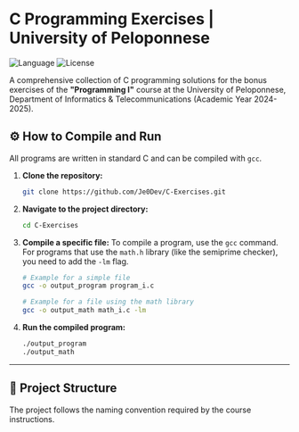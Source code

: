 # C Programming Exercises | University of Peloponnese

![Language](https://img.shields.io/badge/Language-C-blue.svg)
![License](https://img.shields.io/badge/License-MIT-yellow.svg)

A comprehensive collection of C programming solutions for the bonus exercises of the **"Programming I"** course at the University of Peloponnese, Department of Informatics & Telecommunications (Academic Year 2024-2025).

## ⚙️ How to Compile and Run

All programs are written in standard C and can be compiled with `gcc`.

1.  **Clone the repository:**
    ```bash
    git clone https://github.com/Je0Dev/C-Exercises.git
    ```

2.  **Navigate to the project directory:**
    ```bash
    cd C-Exercises
    ```

3.  **Compile a specific file:**
    To compile a program, use the `gcc` command. For programs that use the `math.h` library (like the semiprime checker), you need to add the `-lm` flag.
    ```bash
    # Example for a simple file
    gcc -o output_program program_i.c

    # Example for a file using the math library
    gcc -o output_math math_i.c -lm
    ```

4.  **Run the compiled program:**
    ```bash
    ./output_program
    ./output_math
    ```

---

## 📂 Project Structure

The project follows the naming convention required by the course instructions.
